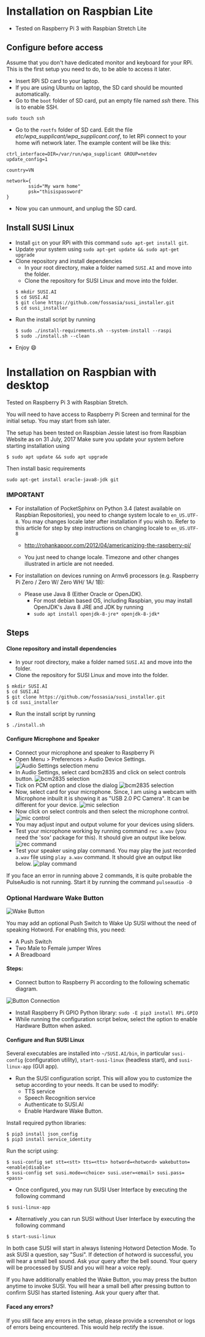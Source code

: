 # Installation on Raspbian Lite

- Tested on Raspberry Pi 3 with Raspbian Stretch Lite

## Configure before access

Assume that you don't have dedicated monitor and keyboard for your RPi. This is the first setup you need to do, to be able to access it later.

- Insert RPi SD card to your laptop.
- If you are using Ubuntu on laptop, the SD card should be mounted automatically.
- Go to the `boot` folder of SD card, put an empty file named _ssh_ there. This is to enable SSH.

```
sudo touch ssh
```
- Go to the `rootfs` folder of SD card. Edit the file _etc/wpa_supplicant/wpa_supplicant.conf_, to let RPi connect to your home wifi network later. The example content will be like this:

```
ctrl_interface=DIR=/var/run/wpa_supplicant GROUP=netdev
update_config=1

country=VN

network={
        ssid="My warm home"
        psk="thisispassword"
}
```
- Now you can unmount, and unplug the SD card.

## Install SUSI Linux

- Install `git` on your RPi with this command `sudo apt-get install git`.
- Update your system using `sudo apt-get update && sudo apt-get upgrade `
- Clone repository and install dependencies
    - In your root directory, make a folder named `SUSI.AI` and move into the folder.
    - Clone the repository for SUSI Linux and move into the folder.
    ```
    $ mkdir SUSI.AI
    $ cd SUSI.AI
    $ git clone https://github.com/fossasia/susi_installer.git
    $ cd susi_installer
    ```
- Run the install script by running
    ```
    $ sudo ./install-requirements.sh --system-install --raspi
    $ sudo ./install.sh --clean
    ```
- Enjoy :smile:


# Installation on Raspbian with desktop

Tested on Raspberry Pi 3 with Raspbian Stretch.

You will need to have access to Raspberry Pi Screen and terminal for the initial setup.
You may start from ssh later.

The setup has been tested on Raspbian Jessie latest iso from Raspbian Website as on 31 July, 2017
Make sure you update your system before starting installation using
```
$ sudo apt update && sudo apt upgrade
```
Then install basic requirements
```
sudo apt-get install oracle-java8-jdk git
```


### IMPORTANT

- For installation of PocketSphinx on Python 3.4 (latest available on Raspbian Repositories), you need to change
system locale to ```en_US.UTF-8```. You may changes locale later after installation if you wish to.
Refer to this article for step by step instructions on changing locale to ```en_US.UTF-8```

    - http://rohankapoor.com/2012/04/americanizing-the-raspberry-pi/

    - You just need to change locale. Timezone and other changes illustrated in article are not needed.
- For installation on devices running on Armv6 processors (e.g. Raspberry Pi Zero / Zero W/ Zero WH/ 1A/ 1B):
    - Please use Java 8 (Either Oracle or OpenJDK).
        - For most debian based OS, including Raspbian, you may install OpenJDK's Java 8 JRE and JDK by running
        - `sudo apt install openjdk-8-jre* openjdk-8-jdk*`

## Steps

#### Clone repository and install dependencies
- In your root directory, make a folder named `SUSI.AI` and move into the folder.
- Clone the repository for SUSI Linux and move into the folder.
```
$ mkdir SUSI.AI
$ cd SUSI.AI
$ git clone https://github.com/fossasia/susi_installer.git
$ cd susi_installer
```
- Run the install script by running
```
$ ./install.sh
```

#### Configure Microphone and Speaker
- Connect your microphone and speaker to Raspberry Pi
- Open Menu > Preferences > Audio Device Settings.
![Audio Settings selection menu](./images/menu-audio-settings.png)
- In Audio Settings, select card bcm2835 and click on select controls button.
![bcm2835 selection](./images/bcm2835-no-controls.png)
- Tick on PCM option and close the dialog
![bcm2835 selection](./images/pcm-select.png)
- Now, select card for your microphone. Since, I am using a webcam with Microphone inbuilt it
is showing it as "USB 2.0 PC Camera". It can be different for your device.
![mic selection](./images/select-mic-card.png)
- Now click on select controls and then select the microphone control.
![mic control](./images/enable-mic.png)
- You may adjust input and output volume for your devices using sliders.
- Test your microphone working by running command ```rec a.wav``` (you need the 'sox' package for this). It should give an output like below.
![rec command](./images/rec-command.png)
- Test your speaker using play command. You may play the just recorded ```a.wav``` file using
```play a.wav``` command. It should give an output like below.
![play command](./images/play-command.png)

If you face an error in running above 2 commands, it is quite probable the PulseAudio is not running.
Start it by running the command
```pulseaudio -D```

### Optional Hardware Wake Button
![Wake Button](images/pi_button.jpg)

You may add an optional Push Switch to Wake Up SUSI without the need of speaking Hotword.
For enabling this, you need:
- A Push Switch
- Two Male to Female jumper Wires
- A Breadboard

#### Steps:
- Connect button to Raspberry Pi according to the following schematic diagram.

![Button Connection](images/connection.png)
- Install Raspberry Pi GPIO Python library: ```sudo -E pip3 install RPi.GPIO```
- While running the configuration script below, select the option to enable Hardware Button when
asked.

#### Configure and Run SUSI Linux

Several executables are installed into `~/SUSI.AI/bin`, in particular
`susi-config` (configuration utility), `start-susi-linux` (headless start),
and `susi-linux-app` (GUI app).

- Run the SUSI configuration script. This will allow you to customize the
setup according to your needs. It can be used to modify:
    - TTS service
    - Speech Recognition service
    - Authenticate to SUSI.AI
    - Enable Hardware Wake Button.

Install required python libraries:
```
$ pip3 install json_config
$ pip3 install service_identity
```    
Run the script using:
```
$ susi-config set stt=<stt> tts=<tts> hotword=<hotword> wakebutton=<enable|disable>
$ susi-config set susi.mode=<choice> susi.user=<email> susi.pass=<pass>
```
- Once configured, you may run SUSI User Interface by executing the following command
```
$ susi-linux-app
```
- Alternatively ,you can run SUSI without User Interface by executing the following command
```
$ start-susi-linux
```
In both case SUSI will start in always listening Hotword Detection Mode. To ask SUSI a question, say "Susi". If detection of
hotword is successful, you will hear a small bell sound. Ask your query after the bell sound. Your query will be
processed by SUSI and you will hear a voice reply.

If you have additionally enabled the Wake Button, you may press the button anytime to invoke SUSI. You will hear a small
bell after pressing button to confirm SUSI has started listening. Ask your query after that.

#### Faced any errors?

If you still face any errors in the setup, please provide a screenshot or logs of errors being encountered.
This would help rectify the issue.
